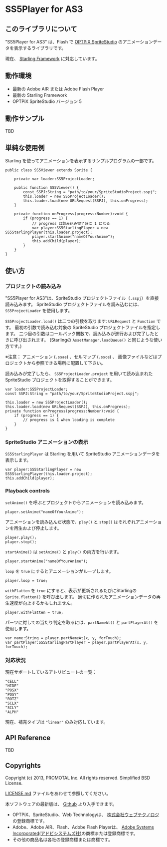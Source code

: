 SS5Player for AS3
=================

このライブラリについて
----------------------

"SS5Player for AS3" は、Flash で
[OPTPiX SpriteStudio](http://www.webtech.co.jp/spritestudio/) のアニメーションデータを表示するライブラリです。

現在、 [Starling Framework](http://starling-framework.org/) に対応しています。

動作環境
--------

* 最新の Adobe AIR または Adobe Flash Player
* 最新の Starling Framework
* OPTPiX SpriteStudio バージョン 5


動作サンプル
-------------

TBD


単純な使用例
------------

Starling を使ってアニメーションを表示するサンプルプログラムの一部です。

	public class SS5Viewer extends Sprite {

		private var loader:SS5ProjectLoader;

		public function SS5Viewer() {
			const SSPJ:String = "path/to/your/SpriteStudioProject.sspj";
			this.loader = new SS5ProjectLoader();
			this.loader.load(new URLRequest(SSPJ), this.onProgress);
		}

		private function onProgress(progress:Number):void {
			if (progress == 1) {
				// progress は読み込み完了時に 1 になる
				var player:SS5StarlingPlayer = new SS5StarlingPlayer(this.loader.project);
				player.startAnime("nameOfYourAnime");
				this.addChild(player);
			}
		}
	}


使い方
------

### プロジェクトの読み込み

"SS5Player for AS3"は、SpriteStudio プロジェクトファイル（```.sspj```）を直接読み込みます。
SpriteStudio プロジェクトファイルを読み込むには、 ```SS5ProjectLoader``` を使用します。

```SS5ProjectLoader.load()``` は二つの引数を取ります:  ```URLRequest``` と ```Function``` です。
最初の引数で読み込む対象の SpriteStudio プロジェクトファイルを指定します。
二つ目の引数はコールバック関数で、読み込みが進行および完了したときに呼び出されます。
(Starlingの ```AssetManager.loadQueue()``` と同じような使い方です。)

※注意： アニメーション (```.ssae```) 、セルマップ (```.ssce```) 、
画像ファイルなどはプロジェクトから参照できる場所に配置して下さい。

読み込みが完了したら、 ```SS5ProjectLoader.project``` を用いて読み込まれた SpriteStudio プロジェクトを取得することができます。

	var loader:SS5ProjectLoader;
	const SSPJ:String = "path/to/your/SpriteStudioProject.sspj";

	this.loader = new SS5ProjectLoader();
	this.loader.load(new URLRequest(SSPJ), this.onProgress);
	private function onProgress(progress:Number):void {
		if (progress == 1) {
			// progress is 1 when loading is complete
		}
	}

### SpriteStudio アニメーションの表示

```SS5StarlingPlayer``` は Starling を用いて SpriteStudio アニメーションデータを表示します。

	var player:SS5StarlingPlayer = new SS5StarlingPlayer(this.loader.project);
	this.addChild(player);


### Playback controls

```setAnime()``` を呼ぶとプロジェクトからアニメーションを読み込みます。

	player.setAnime("nameOfYourAnime");

アニメーションを読み込んだ状態で、```play()``` と ```stop()``` はそれぞれアニメーションを再生および停止します。

	player.play();
	player.stop();

```startAnime()``` は ```setAnime()``` と ```play()``` の両方を行います。

	player.startAnime("nameOfYourAnime");

```loop``` を ```true``` にするとアニメーションがループします。

	player.loop = true;

```withFlatten``` を ```true``` にすると、表示が更新されるたびにStarlingの ```Sprite.flatten()``` を呼び出します。
適切に作られたアニメーションデータの再生速度が向上するかもしれません。

	player.withFlatten = true;

パーツに対しての当たり判定を取るには、```partNameAt()``` と ```partPlayerAt()``` を使用します。

	var name:String = player.partNameAt(x, y, forTouch);
	var partPlayer:SS5StarlingPartPlayer = player.partPlayerAt(x, y, forTouch);

### 対応状況

現在サポートしているアトリビュートの一覧：

	"CELL"
	"HIDE"
	"POSX"
	"POSY"
	"ROTZ"
	"SCLX"
	"SCLY"
	"ALPH"

現在、補完タイプは ```"linear"``` のみ対応しています。


API Reference
-------------

TBD


Copyrights
----------

Copyright (c) 2013, PROMOTAL Inc. All rights reserved.
Simplified BSD License.

[LICENSE.md](https://github.com/promotal/SS5Player/blob/master/LICENSE.md) ファイルをあわせて参照してください。

本ソフトウェアの最新版は、 [Github](https://github.com/promotal/SS5Player/) より入手できます。

* OPTPiX、SpriteStudio、Web Technologyは、
  [株式会社ウェブテクノロジ](http://www.webtech.co.jp/)の登録商標です。
* Adobe、Adobe AIR、Flash、Adobe Flash Playerは、
  [Adobe Systems Incorporated(アドビシステムズ社)](http://www.adobe.com/jp/)の商標または登録商標です。
* その他の商品名は各社の登録商標または商標です。
